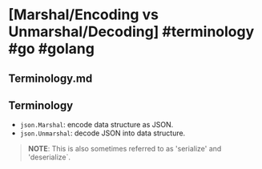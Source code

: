 # [Marshal/Encoding vs Unmarshal/Decoding] #terminology #go #golang

## Terminology.md

## Terminology

- `json.Marshal`: encode data structure as JSON.
- `json.Unmarshal`: decode JSON into data structure.

> **NOTE**: This is also sometimes referred to as 'serialize' and 'deserialize`.

